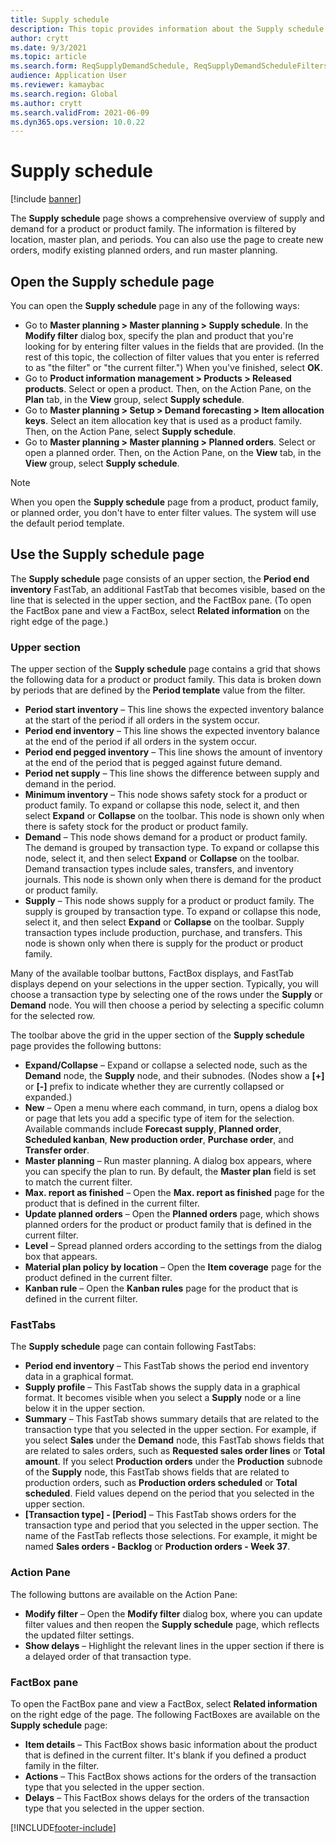 ```yaml
---
title: Supply schedule
description: This topic provides information about the Supply schedule page and its capabilities.
author: crytt
ms.date: 9/3/2021
ms.topic: article
ms.search.form: ReqSupplyDemandSchedule, ReqSupplyDemandScheduleFilters, ReqSupplyDemandItemDetails, ReqTransFuturesActionsPart, ReqSupplyDemandOverviewLegendPart
audience: Application User
ms.reviewer: kamaybac
ms.search.region: Global
ms.author: crytt
ms.search.validFrom: 2021-06-09
ms.dyn365.ops.version: 10.0.22
---
```


# Supply schedule

[!include [banner](../includes/banner.md)]

The **Supply schedule** page shows a comprehensive overview of supply and demand for a product or product family. The information is filtered by location, master plan, and periods. You can also use the page to create new orders, modify existing planned orders, and run master planning.

## Open the Supply schedule page

You can open the **Supply schedule** page in any of the following ways:

- Go to **Master planning \> Master planning \> Supply schedule**. In the **Modify filter** dialog box, specify the plan and product that you're looking for by entering filter values in the fields that are provided. (In the rest of this topic, the collection of filter values that you enter is referred to as "the filter" or "the current filter.") When you've finished, select **OK**.
- Go to **Product information management \> Products \> Released products**. Select or open a product. Then, on the Action Pane, on the **Plan** tab, in the **View** group, select **Supply schedule**.
- Go to **Master planning \> Setup \> Demand forecasting \> Item allocation keys**. Select an item allocation key that is used as a product family. Then, on the Action Pane, select **Supply schedule**.
- Go to **Master planning \> Master planning \> Planned orders**. Select or open a planned order. Then, on the Action Pane, on the **View** tab, in the **View** group, select **Supply schedule**.

> [!NOTE]
> When you open the **Supply schedule** page from a product, product family, or planned order, you don't have to enter filter values. The system will use the default period template.

## Use the Supply schedule page

The **Supply schedule** page consists of an upper section, the **Period end inventory** FastTab, an additional FastTab that becomes visible, based on the line that is selected in the upper section, and the FactBox pane. (To open the FactBox pane and view a FactBox, select **Related information** on the right edge of the page.)

### Upper section

The upper section of the **Supply schedule** page contains a grid that shows the following data for a product or product family. This data is broken down by periods that are defined by the **Period template** value from the filter.

- **Period start inventory** – This line shows the expected inventory balance at the start of the period if all orders in the system occur.
- **Period end inventory** – This line shows the expected inventory balance at the end of the period if all orders in the system occur.
- **Period end pegged inventory** – This line shows the amount of inventory at the end of the period that is pegged against future demand.
- **Period net supply** – This line shows the difference between supply and demand in the period.
- **Minimum inventory** – This node shows safety stock for a product or product family. To expand or collapse this node, select it, and then select **Expand** or **Collapse** on the toolbar. This node is shown only when there is safety stock for the product or product family.
- **Demand** – This node shows demand for a product or product family. The demand is grouped by transaction type. To expand or collapse this node, select it, and then select **Expand** or **Collapse** on the toolbar. Demand transaction types include sales, transfers, and inventory journals. This node is shown only when there is demand for the product or product family.
- **Supply** – This node shows supply for a product or product family. The supply is grouped by transaction type. To expand or collapse this node, select it, and then select **Expand** or **Collapse** on the toolbar. Supply transaction types include production, purchase, and transfers. This node is shown only when there is supply for the product or product family.

Many of the available toolbar buttons, FactBox displays, and FastTab displays depend on your selections in the upper section. Typically, you will choose a transaction type by selecting one of the rows under the **Supply** or **Demand** node. You will then choose a period by selecting a specific column for the selected row.

The toolbar above the grid in the upper section of the **Supply schedule** page provides the following buttons:

- **Expand/Collapse** – Expand or collapse a selected node, such as the **Demand** node, the **Supply** node, and their subnodes. (Nodes show a **\[+\]** or **\[-\]** prefix to indicate whether they are currently collapsed or expanded.)
- **New** – Open a menu where each command, in turn, opens a dialog box or page that lets you add a specific type of item for the selection. Available commands include **Forecast supply**, **Planned order**, **Scheduled kanban**, **New production order**, **Purchase order**, and **Transfer order**.
- **Master planning** – Run master planning. A dialog box appears, where you can specify the plan to run. By default, the **Master plan** field is set to match the current filter.
- **Max. report as finished** – Open the **Max. report as finished** page for the product that is defined in the current filter.
- **Update planned orders** – Open the **Planned orders** page, which shows planned orders for the product or product family that is defined in the current filter.
- **Level** – Spread planned orders according to the settings from the dialog box that appears.
- **Material plan policy by location** – Open the **Item coverage** page for the product defined in the current filter.
- **Kanban rule** – Open the **Kanban rules** page for the product that is defined in the current filter.

### FastTabs

The **Supply schedule** page can contain following FastTabs:

- **Period end inventory** – This FastTab shows the period end inventory data in a graphical format.
- **Supply profile** – This FastTab shows the supply data in a graphical format. It becomes visible when you select a **Supply** node or a line below it in the upper section.
- **Summary** – This FastTab shows summary details that are related to the transaction type that you selected in the upper section. For example, if you select **Sales** under the **Demand** node, this FastTab shows fields that are related to sales orders, such as **Requested sales order lines** or **Total amount**. If you select **Production orders** under the **Production** subnode of the **Supply** node, this FastTab shows fields that are related to production orders, such as **Production orders scheduled** or **Total scheduled**. Field values depend on the period that you selected in the upper section. 
- **\[Transaction type\] - \[Period\]** – This FastTab shows orders for the transaction type and period that you selected in the upper section. The name of the FastTab reflects those selections. For example, it might be named **Sales orders - Backlog** or **Production orders - Week 37**.

### Action Pane

The following buttons are available on the Action Pane:

- **Modify filter** – Open the **Modify filter** dialog box, where you can update filter values and then reopen the **Supply schedule** page, which reflects the updated filter settings.
- **Show delays** – Highlight the relevant lines in the upper section if there is a delayed order of that transaction type.

### FactBox pane

To open the FactBox pane and view a FactBox, select **Related information** on the right edge of the page. The following FactBoxes are available on the **Supply schedule** page:

- **Item details** – This FactBox shows basic information about the product that is defined in the current filter. It's blank if you defined a product family in the filter.
- **Actions** – This FactBox shows actions for the orders of the transaction type that you selected in the upper section.
- **Delays** – This FactBox shows delays for the orders of the transaction type that you selected in the upper section.

[!INCLUDE[footer-include](../../includes/footer-banner.md)]
